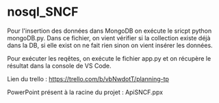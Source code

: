 # nosql_SNCF

Pour l'insertion des données dans MongoDB on exécute le sricpt python mongoDB.py. 
Dans ce fichier, on vient vérifier si la collection existe déjà dans la DB, si elle exist on ne fait rien sinon on vient insérer les données.

Pour exécuter les reqêtes, on exécute le fichier app.py et on récupère le résultat dans la console de VS Code.

Lien du trello : https://trello.com/b/vbNwdotT/planning-tp

PowerPoint présent à la racine du projet : ApiSNCF.ppx

